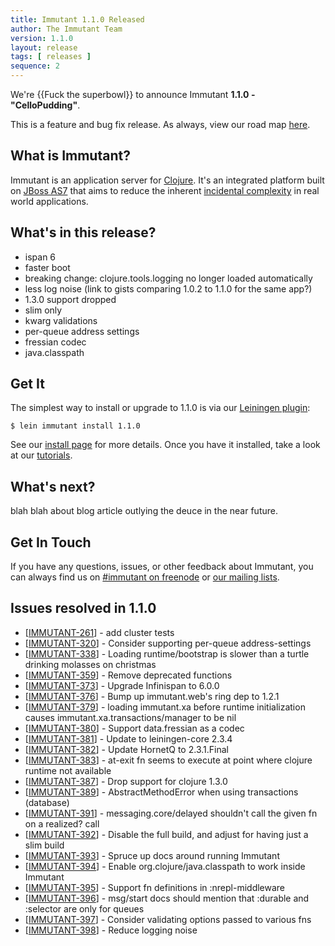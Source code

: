 ```yaml
---
title: Immutant 1.1.0 Released
author: The Immutant Team
version: 1.1.0
layout: release
tags: [ releases ]
sequence: 2
---
```


We're {{Fuck the superbowl}} to announce Immutant **1.1.0 - "CelloPudding"**.

This is a feature and bug fix release. As always, view our road map
[here](https://issues.jboss.org/browse/IMMUTANT).

## What is Immutant?

Immutant is an application server for
[Clojure](http://clojure.org). It's an integrated platform built on
[JBoss AS7](http://www.jboss.org/as7) that aims to reduce the inherent
[incidental complexity](http://en.wikipedia.org/wiki/Accidental_complexity)
in real world applications.

## What's in this release?

* ispan 6
* faster boot
* breaking change: clojure.tools.logging no longer loaded automatically
* less log noise (link to gists comparing 1.0.2 to 1.1.0 for the same app?)
* 1.3.0 support dropped
* slim only
* kwarg validations
* per-queue address settings
* fressian codec
* java.classpath

## Get It

The simplest way to install or upgrade to 1.1.0 is via our
[Leiningen plugin](https://clojars.org/lein-immutant):

    $ lein immutant install 1.1.0

See our [install page](/install/) for more details. Once you have it
installed, take a look at our [tutorials](/tutorials/).

## What's next?

blah blah about blog article outlying the deuce in the near future.

## Get In Touch

If you have any questions, issues, or other feedback about Immutant,
you can always find us on [#immutant on freenode](/community/) or
[our mailing lists](/community/mailing_lists). 

## Issues resolved in 1.1.0

<ul>
<li>[<a href='https://issues.jboss.org/browse/IMMUTANT-261'>IMMUTANT-261</a>] -         add cluster tests</li>
<li>[<a href='https://issues.jboss.org/browse/IMMUTANT-320'>IMMUTANT-320</a>] -         Consider supporting per-queue address-settings</li>
<li>[<a href='https://issues.jboss.org/browse/IMMUTANT-338'>IMMUTANT-338</a>] -         Loading runtime/bootstrap is slower than a turtle drinking molasses on christmas</li>
<li>[<a href='https://issues.jboss.org/browse/IMMUTANT-359'>IMMUTANT-359</a>] -         Remove deprecated functions</li>
<li>[<a href='https://issues.jboss.org/browse/IMMUTANT-373'>IMMUTANT-373</a>] -         Upgrade Infinispan to 6.0.0</li>
<li>[<a href='https://issues.jboss.org/browse/IMMUTANT-376'>IMMUTANT-376</a>] -         Bump up immutant.web&#39;s ring dep to 1.2.1</li>
<li>[<a href='https://issues.jboss.org/browse/IMMUTANT-379'>IMMUTANT-379</a>] -         loading immutant.xa before runtime initialization causes immutant.xa.transactions/manager to be nil</li>
<li>[<a href='https://issues.jboss.org/browse/IMMUTANT-380'>IMMUTANT-380</a>] -         Support data.fressian as a codec</li>
<li>[<a href='https://issues.jboss.org/browse/IMMUTANT-381'>IMMUTANT-381</a>] -         Update to leiningen-core 2.3.4</li>
<li>[<a href='https://issues.jboss.org/browse/IMMUTANT-382'>IMMUTANT-382</a>] -         Update HornetQ to 2.3.1.Final</li>
<li>[<a href='https://issues.jboss.org/browse/IMMUTANT-383'>IMMUTANT-383</a>] -         at-exit fn seems to execute at point where clojure runtime not available</li>
<li>[<a href='https://issues.jboss.org/browse/IMMUTANT-387'>IMMUTANT-387</a>] -         Drop support for clojure 1.3.0</li>
<li>[<a href='https://issues.jboss.org/browse/IMMUTANT-389'>IMMUTANT-389</a>] -         AbstractMethodError when using transactions (database)</li>
<li>[<a href='https://issues.jboss.org/browse/IMMUTANT-391'>IMMUTANT-391</a>] -         messaging.core/delayed shouldn&#39;t call the given fn on a realized? call</li>
<li>[<a href='https://issues.jboss.org/browse/IMMUTANT-392'>IMMUTANT-392</a>] -         Disable the full build, and adjust for having just a slim build</li>
<li>[<a href='https://issues.jboss.org/browse/IMMUTANT-393'>IMMUTANT-393</a>] -         Spruce up docs around running Immutant</li>
<li>[<a href='https://issues.jboss.org/browse/IMMUTANT-394'>IMMUTANT-394</a>] -         Enable org.clojure/java.classpath to work inside Immutant</li>
<li>[<a href='https://issues.jboss.org/browse/IMMUTANT-395'>IMMUTANT-395</a>] -         Support fn definitions in :nrepl-middleware</li>
<li>[<a href='https://issues.jboss.org/browse/IMMUTANT-396'>IMMUTANT-396</a>] -         msg/start docs should mention that :durable and :selector are only for queues</li>
<li>[<a href='https://issues.jboss.org/browse/IMMUTANT-397'>IMMUTANT-397</a>] -         Consider validating options passed to various fns</li>
<li>[<a href='https://issues.jboss.org/browse/IMMUTANT-398'>IMMUTANT-398</a>] -         Reduce logging noise</li>
</ul>
